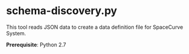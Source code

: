 # schema-discovery.py
This tool reads JSON data to create a data definition file for SpaceCurve System.

**Prerequisite**: Python 2.7

